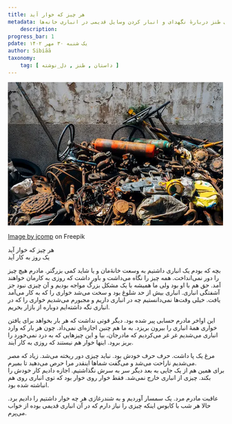 ```yaml
---
title: هر چیز که خوار آید
metadata: نوشته‌ای طنز دربارهٔ نگهدای و انبار کردن وسایل قدیمی در انباری خانه‌ها
    description:  
progress_bar: 1
pdate: یک شنبه ۳۰ مهر ۱۴۰۲    
author: Sibiāā
taxonomy:
    tag: [ داستان , طنز , دل_نوشته ]
---
```

![هر چیز که خوار آید](old-rusty-junk-garbage-steel_1150-10992.webp?classes=center&loading=lazy)

<div class="align-center">
<a href="https://www.freepik.com/free-photo/old-rusty-junk-garbage-steel_4693988.htm">Image by jcomp</a> on Freepik
</div>

هر چیز که خوار آید  
یک روز به کار آید

بچه که بودم یک انباری داشتیم به وسعت خانهٔ‌مان و یا شاید کمی بزرگتر. مادرم هیچ چیز را دور نمی‌انداخت. همه چیز را نگاه می‌داشت و باور داشت که روزی به کارمان خواهند آمد. حق هم ‌با او بود ولی ما همیشه با یک مشکل بزرگ مواجه بودیم و آن چیزی نبود جز آشفتگی انباری. انباری بیش از حد شلوغ بود و سخت می‌شد خواری را که به کار می‌آمد یافت. خیلی وقت‌ها نمی‌دانستیم چه در انباری داریم و مجبورم می‌شدیم خواری را که در انباری نگه داشته‌ایم دوباره از بازار بخریم.

این اواخر مادرم حسابی پیر شده بود. دیگر قوتی نداشت که هر بار بخواهد برای یافتن خواری همهٔ انباری را بیرون بریزد. به ما هم چنین اجازه‌ای نمی‌داد. چون هر بار که وارد انباری می‌شدیم غر غر می‌کردیم که مادرجان، بیا و این چیزهایی که به درد نمی‌خورد را بریز برود. اینها خوار هم نیستند که روزی به کار آیند.  

مرغ یک پا داشت. حرف حرف خودش بود. نباید چیزی دور ریخته می‌شد. زیاد که مصر می‌شدیم ناراحت می‌شد و می‌گفت شماها اینقدر مرا حرص می‌دهید تا بمیرم.  
برای همین هم از یک جایی به بعد دیگر سر به سرش نگذاشتیم. اجازه دادیم کار خودش را بکند. چیزی از انباری خارج نمی‌شد. فقط خوار روی خوار بود که توی انباری روی هم انباشته شده بود.

عاقبت مادرم مرد. یک سمسار آوردیم و به شندرغازی هر چه خوار داشتیم را دادیم برد. حالا هر شب با کابوس اینکه چیزی را نیاز دارم که در آن انباری قدیمی بوده از خواب می‌پرم.
